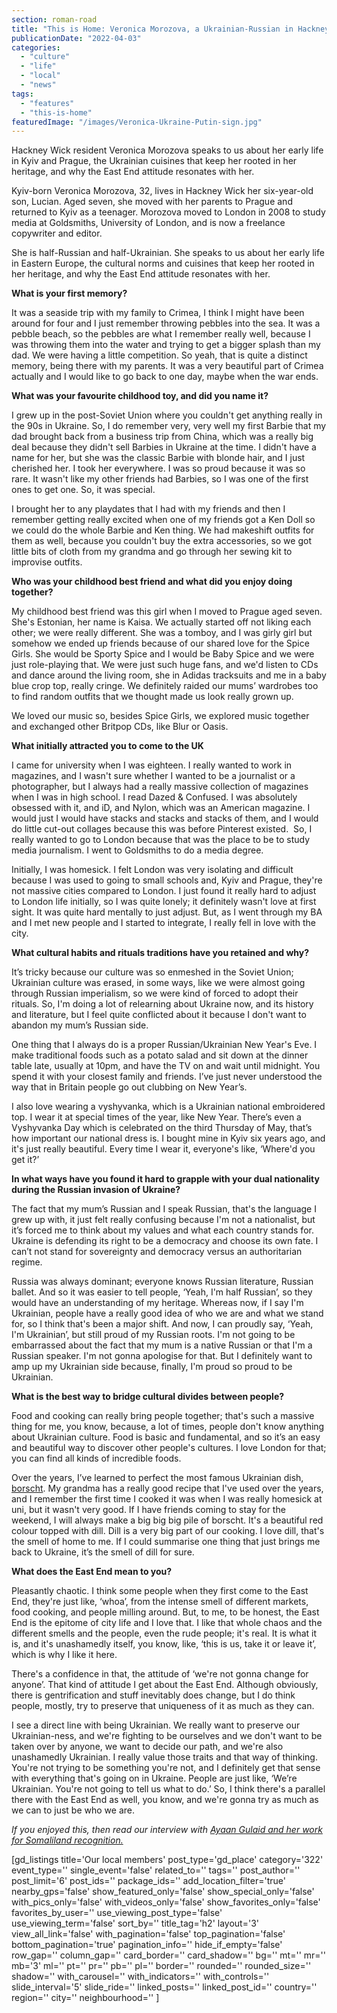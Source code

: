 ```yaml
---
section: roman-road
title: "This is Home: Veronica Morozova, a Ukrainian-Russian in Hackney Wick"
publicationDate: "2022-04-03"
categories: 
  - "culture"
  - "life"
  - "local"
  - "news"
tags: 
  - "features"
  - "this-is-home"
featuredImage: "/images/Veronica-Ukraine-Putin-sign.jpg"
---
```


Hackney Wick resident Veronica Morozova speaks to us about her early life in Kyiv and Prague, the Ukrainian cuisines that keep her rooted in her heritage, and why the East End attitude resonates with her.

Kyiv-born Veronica Morozova, 32, lives in Hackney Wick her six-year-old son, Lucian. Aged seven, she moved with her parents to Prague and returned to Kyiv as a teenager. Morozova moved to London in 2008 to study media at Goldsmiths, University of London, and is now a freelance copywriter and editor.

She is half-Russian and half-Ukrainian. She speaks to us about her early life in Eastern Europe, the cultural norms and cuisines that keep her rooted in her heritage, and why the East End attitude resonates with her.

**What is your first memory?**

It was a seaside trip with my family to Crimea, I think I might have been around for four and I just remember throwing pebbles into the sea. It was a pebble beach, so the pebbles are what I remember really well, because I was throwing them into the water and trying to get a bigger splash than my dad. We were having a little competition. So yeah, that is quite a distinct memory, being there with my parents. It was a very beautiful part of Crimea actually and I would like to go back to one day, maybe when the war ends.

**What was your favourite childhood toy, and did you name it?**

I grew up in the post-Soviet Union where you couldn't get anything really in the 90s in Ukraine. So, I do remember very, very well my first Barbie that my dad brought back from a business trip from China, which was a really big deal because they didn't sell Barbies in Ukraine at the time. I didn't have a name for her, but she was the classic Barbie with blonde hair, and I just cherished her. I took her everywhere. I was so proud because it was so rare. It wasn't like my other friends had Barbies, so I was one of the first ones to get one. So, it was special.

I brought her to any playdates that I had with my friends and then I remember getting really excited when one of my friends got a Ken Doll so we could do the whole Barbie and Ken thing. We had makeshift outfits for them as well, because you couldn't buy the extra accessories, so we got little bits of cloth from my grandma and go through her sewing kit to improvise outfits.

**Who was your childhood best friend and what did you enjoy doing together?**

My childhood best friend was this girl when I moved to Prague aged seven. She's Estonian, her name is Kaisa. We actually started off not liking each other; we were really different. She was a tomboy, and I was girly girl but somehow we ended up friends because of our shared love for the Spice Girls. She would be Sporty Spice and I would be Baby Spice and we were just role-playing that. We were just such huge fans, and we'd listen to CDs and dance around the living room, she in Adidas tracksuits and me in a baby blue crop top, really cringe. We definitely raided our mums’ wardrobes too to find random outfits that we thought made us look really grown up.

We loved our music so, besides Spice Girls, we explored music together and exchanged other Britpop CDs, like Blur or Oasis.

**What initially attracted you to come to the UK**

I came for university when I was eighteen. I really wanted to work in magazines, and I wasn't sure whether I wanted to be a journalist or a photographer, but I always had a really massive collection of magazines when I was in high school. I read Dazed & Confused. I was absolutely obsessed with it, and iD, and Nylon, which was an American magazine. I would just I would have stacks and stacks and stacks of them, and I would do little cut-out collages because this was before Pinterest existed.  So, I really wanted to go to London because that was the place to be to study media journalism. I went to Goldsmiths to do a media degree.

Initially, I was homesick. I felt London was very isolating and difficult because I was used to going to small schools and, Kyiv and Prague, they're not massive cities compared to London. I just found it really hard to adjust to London life initially, so I was quite lonely; it definitely wasn't love at first sight. It was quite hard mentally to just adjust. But, as I went through my BA and I met new people and I started to integrate, I really fell in love with the city.

**What cultural habits and rituals traditions have you retained and why?**

It’s tricky because our culture was so enmeshed in the Soviet Union; Ukrainian culture was erased, in some ways, like we were almost going through Russian imperialism, so we were kind of forced to adopt their rituals. So, I'm doing a lot of relearning about Ukraine now, and its history and literature, but I feel quite conflicted about it because I don't want to abandon my mum’s Russian side.

One thing that I always do is a proper Russian/Ukrainian New Year's Eve. I make traditional foods such as a potato salad and sit down at the dinner table late, usually at 10pm, and have the TV on and wait until midnight. You spend it with your closest family and friends. I’ve just never understood the way that in Britain people go out clubbing on New Year’s. 

I also love wearing a vyshyvanka, which is a Ukrainian national embroidered top. I wear it at special times of the year, like New Year. There’s even a Vyshyvanka Day which is celebrated on the third Thursday of May, that’s how important our national dress is. I bought mine in Kyiv six years ago, and it's just really beautiful. Every time I wear it, everyone's like, ‘Where'd you get it?’ 

**In what ways have you found it hard to grapple with your dual nationality during the Russian invasion of Ukraine?**

The fact that my mum’s Russian and I speak Russian, that's the language I grew up with, it just felt really confusing because I'm not a nationalist, but it’s forced me to think about my values and what each country stands for. Ukraine is defending its right to be a democracy and choose its own fate. I can’t not stand for sovereignty and democracy versus an authoritarian regime. 

Russia was always dominant; everyone knows Russian literature, Russian ballet. And so it was easier to tell people, ‘Yeah, I'm half Russian’, so they would have an understanding of my heritage. Whereas now, if I say I'm Ukrainian, people have a really good idea of who we are and what we stand for, so I think that's been a major shift. And now, I can proudly say, ‘Yeah, I'm Ukrainian’, but still proud of my Russian roots. I'm not going to be embarrassed about the fact that my mum is a native Russian or that I'm a Russian speaker. I'm not gonna apologise for that. But I definitely want to amp up my Ukrainian side because, finally, I'm proud so proud to be Ukrainian.

**What is the best way to bridge cultural divides between people?**

Food and cooking can really bring people together; that's such a massive thing for me, you know, because, a lot of times, people don't know anything about Ukrainian culture. Food is basic and fundamental, and so it’s an easy and beautiful way to discover other people's cultures. I love London for that; you can find all kinds of incredible foods.

Over the years, I’ve learned to perfect the most famous Ukrainian dish, [borscht](https://en.wikipedia.org/wiki/Borscht). My grandma has a really good recipe that I've used over the years, and I remember the first time I cooked it was when I was really homesick at uni, but it wasn't very good. If I have friends coming to stay for the weekend, I will always make a big big big pile of borscht. It's a beautiful red colour topped with dill. Dill is a very big part of our cooking. I love dill, that's the smell of home to me. If I could summarise one thing that just brings me back to Ukraine, it’s the smell of dill for sure.

**What does the East End mean to you?**

Pleasantly chaotic. I think some people when they first come to the East End, they're just like, ‘whoa’, from the intense smell of different markets, food cooking, and people milling around. But, to me, to be honest, the East End is the epitome of city life and I love that. I like that whole chaos and the different smells and the people, even the rude people; it's real. It is what it is, and it's unashamedly itself, you know, like, ‘this is us, take it or leave it’, which is why I like it here.

There's a confidence in that, the attitude of ‘we're not gonna change for anyone’. That kind of attitude I get about the East End. Although obviously, there is gentrification and stuff inevitably does change, but I do think people, mostly, try to preserve that uniqueness of it as much as they can.

I see a direct line with being Ukrainian. We really want to preserve our Ukrainian-ness, and we're fighting to be ourselves and we don't want to be taken over by anyone, we want to decide our path, and we're also unashamedly Ukrainian. I really value those traits and that way of thinking. You're not trying to be something you're not, and I definitely get that sense with everything that's going on in Ukraine. People are just like, ‘We’re Ukrainian. You're not going to tell us what to do.’ So, I think there's a parallel there with the East End as well, you know, and we're gonna try as much as we can to just be who we are.

_If you enjoyed this, then read our interview with [Ayaan Gulaid and her work for Somaliland recognition.](https://romanroadlondon.com/ayaan-gulaid-bow-somaliland-recognition/)_

\[gd\_listings title='Our local members' post\_type='gd\_place' category='322' event\_type='' single\_event='false' related\_to='' tags='' post\_author='' post\_limit='6' post\_ids='' package\_ids='' add\_location\_filter='true' nearby\_gps='false' show\_featured\_only='false' show\_special\_only='false' with\_pics\_only='false' with\_videos\_only='false' show\_favorites\_only='false' favorites\_by\_user='' use\_viewing\_post\_type='false' use\_viewing\_term='false' sort\_by='' title\_tag='h2' layout='3' view\_all\_link='false' with\_pagination='false' top\_pagination='false' bottom\_pagination='true' pagination\_info='' hide\_if\_empty='false' row\_gap='' column\_gap='' card\_border='' card\_shadow='' bg='' mt='' mr='' mb='3' ml='' pt='' pr='' pb='' pl='' border='' rounded='' rounded\_size='' shadow='' with\_carousel='' with\_indicators='' with\_controls='' slide\_interval='5' slide\_ride='' linked\_posts='' linked\_post\_id='' country='' region='' city='' neighbourhood='' \]
